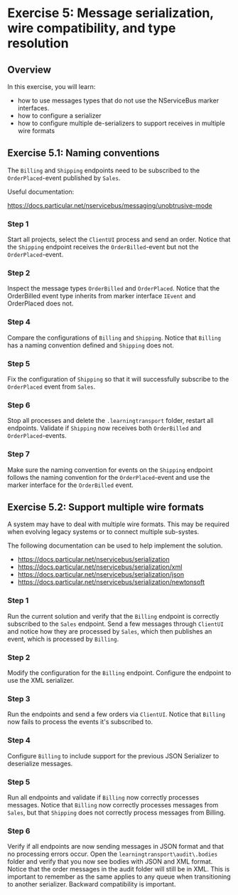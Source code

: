 # Exercise 5: Message serialization, wire compatibility, and type resolution

## Overview

In this exercise, you will learn:

- how to use messages types that do not use the NServiceBus marker interfaces.
- how to configure a serializer
- how to configure multiple de-serializers to support receives in multiple wire formats

## Exercise 5.1:  Naming conventions

The `Billing` and `Shipping` endpoints need to be subscribed to the `OrderPlaced`-event published by `Sales`.

Useful documentation:

https://docs.particular.net/nservicebus/messaging/unobtrusive-mode

### Step 1

Start all projects, select the `ClientUI` process and send an order. Notice that the `Shipping` endpoint receives the `OrderBilled`-event but not the `OrderPlaced`-event. 

### Step 2

Inspect the message types `OrderBilled` and `OrderPlaced`. Notice that the OrderBilled event type inherits from marker interface `IEvent` and OrderPlaced does not.

### Step 4

Compare the configurations of `Billing` and `Shipping`. Notice that `Billing` has a naming convention defined and `Shipping` does not.

### Step 5

Fix the configuration of `Shipping` so that it will successfully subscribe to the `OrderPlaced` event from `Sales`.

### Step 6

Stop all processes and delete the `.learningtransport` folder, restart all endpoints. Validate if `Shipping` now receives both `OrderBilled` and `OrderPlaced`-events.

### Step 7

Make sure the naming convention for events on the `Shipping` endpoint follows the naming convention for the `OrderPlaced`-event and use the marker interface for the `OrderBilled` event.

## Exercise 5.2: Support multiple wire formats

A system may have to deal with multiple wire formats. This may be required when evolving legacy systems or to connect multiple sub-systes.

The following documentation can be used to help implement the solution.

- https://docs.particular.net/nservicebus/serialization
- https://docs.particular.net/nservicebus/serialization/xml
- https://docs.particular.net/nservicebus/serialization/json
- https://docs.particular.net/nservicebus/serialization/newtonsoft

### Step 1

Run the current solution and verify that the `Billing` endpoint is correctly subscribed to the `Sales` endpoint. Send a few messages through `ClientUI` and notice how they are processed by `Sales`, which then publishes an event, which is processed by `Billing`.

### Step 2

Modify the configuration for the `Billing` endpoint. Configure the endpoint to use the XML serializer.

### Step 3

Run the endpoints and send a few orders via `ClientUI`. Notice that `Billing` now fails to process the events it's subscribed to.

### Step 4

Configure `Billing` to include support for the previous JSON Serializer to deserialize messages.

### Step 5

Run all endpoints and validate if `Billing` now correctly processes messages. Notice that `Billing` now correctly processes messages from `Sales`, but that `Shipping` does not correctly process messages from Billing.

### Step 6

Verify if all endpoints are now sending messages in JSON format and that no processing errors occur. Open the `learningtransport\audit\.bodies` folder and verify that you now see bodies with JSON and XML format. Notice that the order messages in the audit folder will still be in XML. This is important to remember as the same applies to any queue when transitioning to another serializer. Backward compatibility is important.

